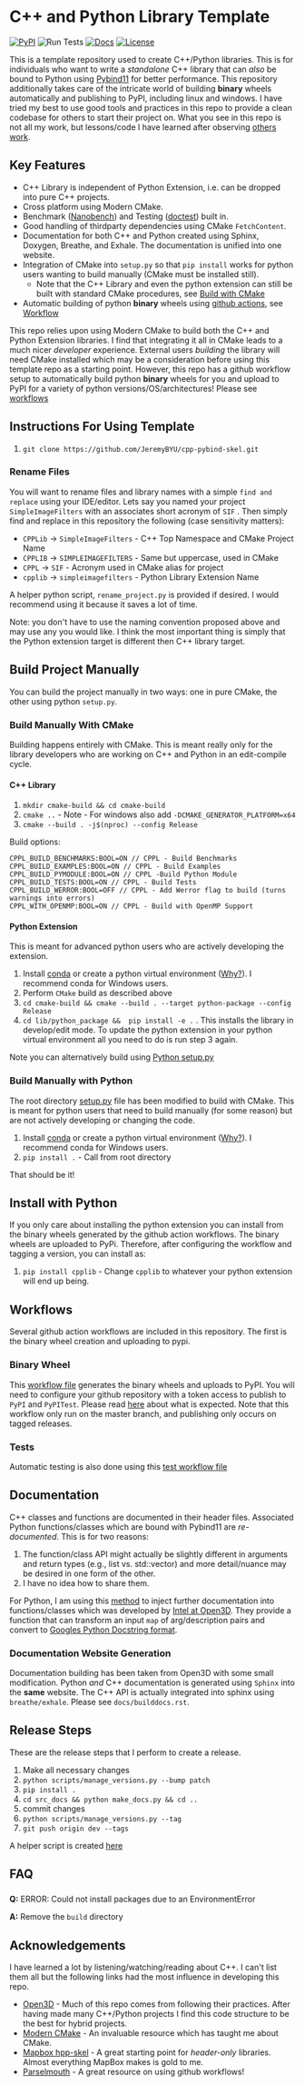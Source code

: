 # C++ and Python Library Template

[![PyPI](https://img.shields.io/pypi/v/cpplib.svg)](https://pypi.org/project/cpplib/)
![Run Tests](https://github.com/JeremyBYU/cpp-pybind-skel/workflows/Run%20Tests/badge.svg)
[![Docs](https://img.shields.io/badge/API-docs-blue)](https://jeremybyu.github.io/cpp-pybind-skel/)
[![License](https://img.shields.io/pypi/l/cpplib.svg)](https://github.com/JeremyBYU/cpp-pybind-skel/blob/master/LICENSE)
<!-- [![Launch Binder](https://mybinder.org/badge_logo.svg)](https://mybinder.org/v2/gh/YannickJadoul/Parselmouth/master?urlpath=lab%2Ftree%2Fdocs%2Fexamples) -->

This is a template repository used to create  C++/Python libraries. This is for individuals who want to write a *standalone* C++ library that can *also* be bound to Python using [Pybind11](https://pybind11.readthedocs.io/en/stable/) for better performance. This repository additionally takes care of the intricate world of building **binary** wheels automatically and publishing to PyPI, including linux and windows. I have tried my best to use good tools and practices in this repo to provide a clean codebase for others to start their project on. What you see in this repo is not all my work, but lessons/code I have learned after observing [others work](#acknowledgements). 

## Key Features

* C++ Library is independent of Python Extension, i.e. can be dropped into pure C++ projects.
* Cross platform using Modern CMake.
* Benchmark ([Nanobench](https://github.com/martinus/nanobench)) and Testing ([doctest](https://github.com/onqtam/doctest)) built in.
* Good handling of thirdparty dependencies using CMake `FetchContent`.
* Documentation for both C++ and Python created using Sphinx, Doxygen, Breathe, and Exhale. The documentation is unified into one website.
* Integration of CMake into `setup.py` so that `pip install` works for python users wanting to build manually (CMake must be installed still).
    *  Note that the C++ Library and even the python extension can still be built with standard CMake procedures, see [Build with CMake](#build-manually-with-cmake)
* Automatic building of python **binary** wheels using [github actions](https://docs.github.com/en/free-pro-team@latest/actions/learn-github-actions), see [Workflow](#workflow)

This repo relies upon using Modern CMake to build both the C++ and Python Extension libraries. I find that integrating it all in CMake leads to a much nicer *developer* experience. External users *building* the library will need CMake installed which may be a consideration before using this template repo as a starting point. However, this repo has a github workflow setup to automatically build python **binary** wheels for you and upload to PyPI for a variety of python versions/OS/architectures! Please see [workflows](#workflows)

## Instructions For Using Template

1. `git clone https://github.com/JeremyBYU/cpp-pybind-skel.git`

### Rename Files

You will want to rename files and library names with a simple `find and replace` using your IDE/editor. Lets say you named your project `SimpleImageFilters` with an associates short acronym of `SIF` . Then simply find and replace in this repository the following (case sensitivity matters):

* `CPPLib` -> `SimpleImageFilters` - C++ Top Namespace and CMake Project Name
* `CPPLIB` -> `SIMPLEIMAGEFILTERS` - Same but uppercase, used in CMake
* `CPPL` -> `SIF` - Acronym used in CMake alias for project
* `cpplib` -> `simpleimagefilters` - Python Library Extension Name

A helper python script, `rename_project.py` is provided if desired. I would recommend using it because it saves a lot of time.

Note: you don't have to use the naming convention proposed above and may use any you would like. I think the most important thing is simply that the Python extension target is different then C++ library target.

## Build Project Manually

You can build the project manually in two ways: one in pure CMake, the other using python `setup.py`.
### Build Manually With CMake

Building happens entirely with CMake. This is meant really only for the library developers who are working on C++ and Python in an edit-compile cycle.

#### C++ Library

1. `mkdir cmake-build && cd cmake-build` 
2. `cmake ..` -  Note - For windows also add `-DCMAKE_GENERATOR_PLATFORM=x64` 
3. `cmake --build . -j$(nproc) --config Release`

Build options:

```text
CPPL_BUILD_BENCHMARKS:BOOL=ON // CPPL - Build Benchmarks
CPPL_BUILD_EXAMPLES:BOOL=ON // CPPL - Build Examples
CPPL_BUILD_PYMODULE:BOOL=ON // CPPL -Build Python Module
CPPL_BUILD_TESTS:BOOL=ON // CPPL - Build Tests
CPPL_BUILD_WERROR:BOOL=OFF // CPPL - Add Werror flag to build (turns warnings into errors)
CPPL_WITH_OPENMP:BOOL=ON // CPPL - Build with OpenMP Support
```

#### Python Extension

This is meant for advanced python users who are actively developing the extension.

1. Install [conda](https://conda.io/projects/conda/en/latest/) or create a python virtual environment ([Why?](https://medium.freecodecamp.org/why-you-need-python-environments-and-how-to-manage-them-with-conda-85f155f4353c)). I recommend conda for Windows users.
2. Perform `CMake` build as described above
3. `cd cmake-build && cmake --build . --target python-package --config Release` 
4. `cd lib/python_package &&  pip install -e .` . This installs the library in develop/edit mode. To update the python extension in your python virtual environment all you need to do is run step 3 again.

<!-- You can build a binary wheel that you can distribute to users with your **exact** same platform by

1. `cmake --build . --target pip-package --config Release`  -->

<!-- The wheel should then be at `cmake-build\lib\python_package\pip_package`.  -->
Note you can alternatively build using [Python setup.py](#build-manually-with-python)

### Build Manually with Python

The root directory [setup.py](setup.py) file has been modified to build with CMake. This is meant for python users that need to build manually (for some reason) but are not actively developing or changing the code.

1. Install [conda](https://conda.io/projects/conda/en/latest/) or create a python virtual environment ([Why?](https://medium.freecodecamp.org/why-you-need-python-environments-and-how-to-manage-them-with-conda-85f155f4353c)). I recommend conda for Windows users.
2. `pip install .` - Call from root directory

That should be it!

## Install with Python

If you only care about installing the python extension you can install from the binary wheels generated by the github action workflows. The binary wheels are uploaded to PyPi. Therefore, after configuring the workflow and tagging a version, you can install as:

1. `pip install cpplib` - Change `cpplib` to whatever your python extension will end up being.

## Workflows

Several github action workflows are included in this repository. The first is the binary wheel creation and uploading to pypi.

### Binary Wheel

This [workflow file](.github/workflows/wheels.yml) generates the binary wheels and uploads to PyPI. You will need to configure your github repository with a token access to publish to `PyPI` and `PyPITest`. Please read [here](https://github.com/pypa/gh-action-pypi-publish) about what is expected. Note that this workflow only run on the master branch, and publishing only occurs on tagged releases.

### Tests

Automatic testing is also done using this [test workflow file](.github/workflows/tests.yml) 
## Documentation

C++ classes and functions are documented in their header files. Associated Python functions/classes which are bound with Pybind11 are *re-documented*. This is for two reasons:

1. The function/class API might actually be slightly different in arguments and return types (e.g., list vs. std::vector) and more detail/nuance may be desired in one form of the other.
2. I have no idea how to share them.

For Python, I am using this [method](./src/Python/cpplib_pybind/docstring/docstring.hpp) to inject further documentation into functions/classes which was developed by [Intel at Open3D](https://github.com/intel-isl/Open3D). They provide a function that can transform an input `map` of arg/description pairs and convert to [Googles Python Docstring format](https://sphinxcontrib-napoleon.readthedocs.io/en/latest/example_google.html).

### Documentation Website Generation

Documentation building has been taken from Open3D with some small modification. Python *and* C++ documentation is generated using `Sphinx` into the **same** website. The C++ API is actually integrated into sphinx using `breathe/exhale`. Please see `docs/builddocs.rst`.


## Release Steps

These are the release steps that I perform to create a release.

1. Make all necessary changes
2. `python scripts/manage_versions.py --bump patch`
3. `pip install .`
4. `cd src_docs && python make_docs.py && cd ..`
5. commit changes
6. `python scripts/manage_versions.py --tag`
7. `git push origin dev --tags`

A helper script is created [here](./scripts/make_release.sh)

## FAQ

###
**Q:** ERROR: Could not install packages due to an EnvironmentError

**A:** Remove the `build` directory
## Acknowledgements

I have learned a lot by listening/watching/reading about C++. I can't list them all but the following links had the most influence in developing this repo.

* [Open3D](https://github.com/intel-isl/Open3D) - Much of this repo comes from following their practices.  After having made many C++/Python projects I find this code structure to be the best for hybrid projects.
* [Modern CMake](https://cliutils.gitlab.io/modern-cmake/) - An invaluable resource which has taught me about CMake.
* [Mapbox hpp-skel](https://github.com/mapbox/hpp-skel) - A great starting point for *header-only* libraries. Almost everything MapBox makes is gold to me.
* [Parselmouth](https://github.com/YannickJadoul/Parselmouth) - A great resource on using github workflows!



